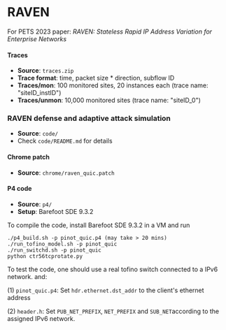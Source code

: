  # RAVEN
For PETS 2023 paper: *RAVEN: Stateless Rapid IP Address Variation for Enterprise Networks*


#### Traces
- **Source**: `traces.zip`
- **Trace format**: time, packet size * direction, subflow ID 
- **Traces/mon**: 100 monitored sites, 20 instances each (trace name: "siteID_instID")
- **Traces/unmon**: 10,000 monitored sites (trace name: "siteID_0")

### RAVEN defense and adaptive attack simulation
- **Source**: `code/`
- Check `code/README.md` for details

#### Chrome patch

- **Source**: `chrome/raven_quic.patch`

#### P4 code

- **Source**: `p4/`
- **Setup**: Barefoot SDE 9.3.2

To compile the code, install Barefoot SDE 9.3.2 in a VM and run
```
./p4_build.sh -p pinot_quic.p4 (may take > 20 mins)
./run_tofino_model.sh -p pinot_quic
./run_switchd.sh -p pinot_quic
python ctr56tcprotate.py
```
To test the code, one should use a real tofino switch connected to a IPv6 network. and:

(1) `pinot_quic.p4`: Set `hdr.ethernet.dst_addr` to the client's ethernet address

(2) `header.h`: Set `PUB_NET_PREFIX`, `NET_PREFIX` and `SUB_NET`according to the assigned IPv6 network.
